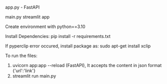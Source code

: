 app.py - FastAPI

main.py streamlit app

Create environment with python==3.10

Install Dependencies:
pip install -r requirements.txt 

If pyperclip error occured, install package as:
sudo apt-get install xclip

To run the files:

1. uvicorn app:app --reload   (FastAPI), It accepts the content in json format {'url':'link'}
2. streamlit run main.py



